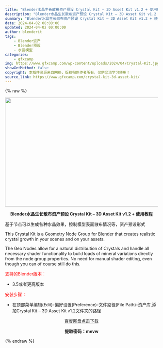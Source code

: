 ```yaml
---
title: "Blender水晶生长散布资产预设 Crystal Kit – 3D Asset Kit v1.2 + 使用教程"
description: "Blender水晶生长散布资产预设 Crystal Kit – 3D Asset Kit v1.2 + 使用教程 基于节点可以生成各种水晶效果，控制模型表面散布情况等，资产预设形式 Thi..."
summary: "Blender水晶生长散布资产预设 Crystal Kit – 3D Asset Kit v1.2 + 使用教程 基于节点可以生成各种水晶效果，控制模型表面散布情况等，资产预设形式 Thi..."
date: 2024-04-02 00:00:00
updated: 2024-04-02 00:00:00
author: blenderit
tags: 
    - Blender资产
    - Blender预设
    - 水晶模型
categories:
    - gfxcamp
img: https://www.gfxcamp.com/wp-content/uploads/2024/04/Crystal-Kit.jpg
showGetMethod: false
copyright: 本插件资源来自网络，版权归原作者所有，仅供交流学习使用！
source_link: https://www.gfxcamp.com/crystal-kit-3d-asset-kit/
---
```


{% raw %}
<div><p><img decoding="async" class="aligncenter size-full wp-image-120635" src="https://www.gfxcamp.com/wp-content/uploads/2024/04/Crystal-Kit.jpg" data-src="https://www.gfxcamp.com/wp-content/uploads/2024/04/Crystal-Kit.jpg" alt="" width="640" height="360" data-srcset="https://www.gfxcamp.com/wp-content/uploads/2024/04/Crystal-Kit.jpg 640w, https://www.gfxcamp.com/wp-content/uploads/2024/04/Crystal-Kit-150x84.jpg 150w" data-sizes="(max-width: 640px) 100vw, 640px"></p><p style="text-align: center;"><strong>Blender水晶生长散布资产预设 Crystal Kit – 3D Asset Kit v1.2 + 使用教程</strong></p><p>基于节点可以生成各种水晶效果，控制模型表面散布情况等，资产预设形式</p><p>This Crystal Kit is a Geometry Node Group for Blender that creates realistic crystal growth in your scenes and on your assets.</p><p>The Geo Nodes allow for a natural distribution of Crystals and handle all necessary shader functionality to build loads of mineral variations directly from the node group properties. No need for manual shader editing, even though you can of course still do this.</p><p style="text-align: left;"><span style="color: #ff0000;">支持的Blender版本：</span></p><ul>
<li style="text-align: left;">3.5或者更高版本</li>
</ul><p style="text-align: left;"><span style="color: #ff0000;">安装步骤：</span></p><ul>
<li>在顶部菜单编辑(Edit)-偏好设置(Preference)-文件路径(File Path)-资产库,添加Crystal Kit – 3D Asset Kit v1.2文件夹的路径</li>
</ul><p style="text-align: center;"><a class="maxbutton-3 maxbutton maxbutton-baidu" target="_blank" rel="noopener" href="https://pan.baidu.com/s/1r_qRQRw9-Cp-YY497EL6pw?pwd=mevw"><span class="mb-text">百度网盘点击下载</span></a></p><p style="text-align: center;"><strong>提取密码：mevw</strong></p></div>
<div style="display: none">gfxcamp</div>
{% endraw %}